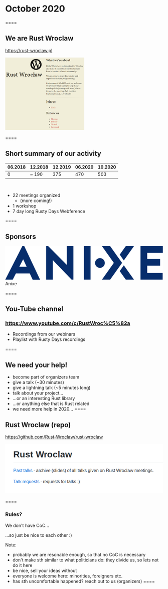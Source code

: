 # October 2020
====

## We are Rust Wroclaw

https://rust-wroclaw.pl

<img src="slides/rust-wroclaw-github.png" width="50%" height="50%"></img>

====

## Short summary of our activity

|06.2018 | 12.2018 | 12.2019 | 06.2020 | 10.2020 |
|--------|---------|---------|---------|---------|
| 0 |~ 190 | 375 | 470 | 503 |

<br>

* 22 meetings organized
  * (more coming!)
* 1 workshop
* 7 day long Rusty Days Webference

====

## Sponsors 

<img src="slides/anixe_logo_dark.svg" style="border:none;"></img>
Anixe

====

## You-Tube channel


###  https://www.youtube.com/c/RustWroc%C5%82a

* Recordings from our webinars
* Playlist with Rusty Days recordings

====

## We need your help!

* become part of organizers team
* give a talk (~30 minutes)
* give a lightning talk (~5 minutes long)
* talk about your project...
* ...or an interesting Rust library
* ...or anything else that is Rust related
* we need more help in 2020...
====

## Rust Wroclaw (repo)

https://github.com/Rust-Wroclaw/rust-wroclaw

<img src="slides/rust-wroclaw-repo.png"></img>

====


### Rules?

We don't have CoC...

...so just be nice to each other :)

Note:
- probably we are resonable enough, so that no CoC is necessary
- don't make sth similar to what politicians do: they divide us, so lets not do it here
- be nice, sell your ideas without 
- everyone is welcome here: minorities, foreigners etc.
- has sth uncomfortable happened? reach out to us (organizers)
====
